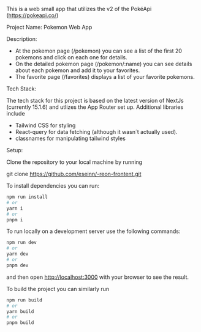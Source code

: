 This is a web small app that utilizes the v2 of the PokéApi (https://pokeapi.co/)

Project Name: Pokemon Web App

Description:

- At the pokemon page (/pokemon) you can see a list of the first 20 pokemons and click on each one for details.
- On the detailed pokemon page (/pokemon/:name) you can see details about each pokemon and add it to your favorites.
- The favorite page (/favorites) displays a list of your favorite pokemons.

Tech Stack:

The tech stack for this project is based on the latest version of NextJs (currently 15.1.6) and utlizes the App Router set up.
Additional libraries include

- Tailwind CSS for styling
- React-query for data fetching (although it wasn´t actually used).
- classnames for manipulating tailwind styles

Setup:

Clone the repository to your local machine by running

git clone https://github.com/eseinn/-reon-frontent.git

To install dependencies you can run:

```bash
npm run install
# or
yarn i
# or
pnpm i
```

To run locally on a development server use the following commands:

```bash
npm run dev
# or
yarn dev
# or
pnpm dev
```

and then open [http://localhost:3000](http://localhost:3000) with your browser to see the result.

To build the project you can similarly run

```bash
npm run build
# or
yarn build
# or
pnpm build
```
